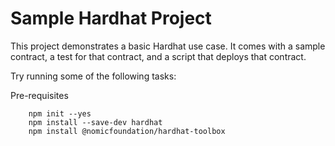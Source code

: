 # Sample Hardhat Project

This project demonstrates a basic Hardhat use case. It comes with a sample contract, a test for that contract, and a script that deploys that contract.

Try running some of the following tasks:


Pre-requisites​

```shell
    npm init --yes
    npm install --save-dev hardhat
    npm install @nomicfoundation/hardhat-toolbox    
```

